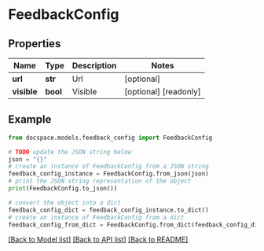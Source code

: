 # FeedbackConfig


## Properties

Name | Type | Description | Notes
------------ | ------------- | ------------- | -------------
**url** | **str** | Url | [optional] 
**visible** | **bool** | Visible | [optional] [readonly] 

## Example

```python
from docspace.models.feedback_config import FeedbackConfig

# TODO update the JSON string below
json = "{}"
# create an instance of FeedbackConfig from a JSON string
feedback_config_instance = FeedbackConfig.from_json(json)
# print the JSON string representation of the object
print(FeedbackConfig.to_json())

# convert the object into a dict
feedback_config_dict = feedback_config_instance.to_dict()
# create an instance of FeedbackConfig from a dict
feedback_config_from_dict = FeedbackConfig.from_dict(feedback_config_dict)
```
[[Back to Model list]](../README.md#documentation-for-models) [[Back to API list]](../README.md#documentation-for-api-endpoints) [[Back to README]](../README.md)


